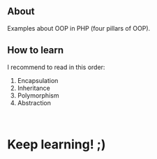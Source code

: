 ## About
Examples about OOP in PHP (four pillars of OOP).

<!--
## Requirements
* PHP 7.4+
* Composer

## Installation
If you want to check the results on your machine, follow the steps:

1. Clone this repository
    ```
    git clone git@github.com:arcsym/oop-pillars-php.git
    ```
    or
    ```
    git clone https://github.com/arcsym/oop-pillars-php.git
    ```

2. Run composer command inside oop-pillars-php folder
    ```
    composer install
    ```

## Check result
You can check the results in PHP Command Line Interface (PHP CLI). <br>
Example (you are inside oop-pillars-php folder):
```
php src/Encapsulation/encapsulation.php
```
-->

## How to learn

I recommend to read in this order:

1. Encapsulation
2. Inheritance
3. Polymorphism
4. Abstraction


<br>

# Keep learning! ;)
